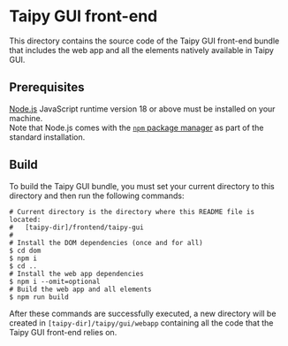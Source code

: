 # Taipy GUI front-end

This directory contains the source code of the Taipy GUI front-end bundle that includes the
web app and all the elements natively available in Taipy GUI.

## Prerequisites

[Node.js](https://nodejs.org/) JavaScript runtime version 18 or above must be installed on your
machine.<br/>
Note that Node.js comes with the [`npm` package manager](https://www.npmjs.com/) as part
of the standard installation.

## Build

To build the Taipy GUI bundle, you must set your current directory to this directory and then
run the following commands:

```console
# Current directory is the directory where this README file is located:
#   [taipy-dir]/frontend/taipy-gui
#
# Install the DOM dependencies (once and for all)
$ cd dom
$ npm i
$ cd ..
# Install the web app dependencies
$ npm i --omit=optional
# Build the web app and all elements
$ npm run build
```


After these commands are successfully executed, a new directory will be created in
`[taipy-dir]/taipy/gui/webapp` containing all the code that the Taipy GUI front-end relies on.
